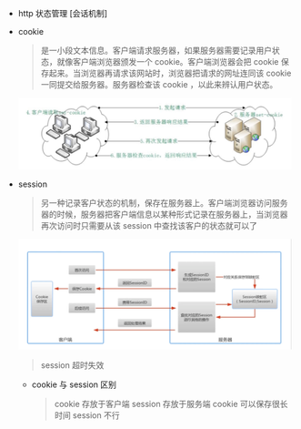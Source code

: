 - http 状态管理 [会话机制]

- cookie

  > 是一小段文本信息。客户端请求服务器，如果服务器需要记录用户状态，就像客户端浏览器颁发一个 cookie。客户端浏览器会把 cookie 保存起来。当浏览器再请求该网站时，浏览器把请求的网址连同该 cookie 一同提交给服务器。服务器检查该 cookie ，以此来辨认用户状态。

  ![cookie工作原理](./resource/cookie工作原理.png)

- session

  > 另一种记录客户状态的机制，保存在服务器上。客户端浏览器访问服务器的时候，服务器把客户端信息以某种形式记录在服务器上，当浏览器再次访问时只需要从该 session 中查找该客户的状态就可以了

  ![session工作原理](./resource/session工作原理.png)

  > session 超时失效

  - cookie 与 session 区别
    > cookie 存放于客户端 session 存放于服务端
    > cookie 可以保存很长时间 session 不行
